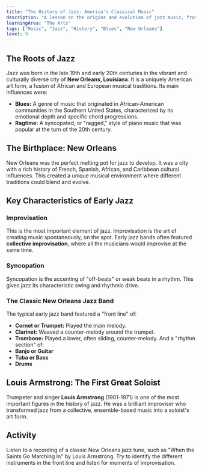 ```yaml
---
title: "The History of Jazz: America's Classical Music"
description: "A lesson on the origins and evolution of jazz music, from its roots in blues and ragtime to its development in New Orleans."
learningArea: "The Arts"
tags: ["Music", "Jazz", "History", "Blues", "New Orleans"]
level: 9
---
```


## The Roots of Jazz

Jazz was born in the late 19th and early 20th centuries in the vibrant and culturally diverse city of **New Orleans, Louisiana**. It is a uniquely American art form, a fusion of African and European musical traditions. Its main influences were:
-   **Blues:** A genre of music that originated in African-American communities in the Southern United States, characterized by its emotional depth and specific chord progressions.
-   **Ragtime:** A syncopated, or "ragged," style of piano music that was popular at the turn of the 20th century.

## The Birthplace: New Orleans

New Orleans was the perfect melting pot for jazz to develop. It was a city with a rich history of French, Spanish, African, and Caribbean cultural influences. This created a unique musical environment where different traditions could blend and evolve.

## Key Characteristics of Early Jazz

### Improvisation
This is the most important element of jazz. Improvisation is the art of creating music spontaneously, on the spot. Early jazz bands often featured **collective improvisation**, where all the musicians would improvise at the same time.

### Syncopation
Syncopation is the accenting of "off-beats" or weak beats in a rhythm. This gives jazz its characteristic swing and rhythmic drive.

### The Classic New Orleans Jazz Band
The typical early jazz band featured a "front line" of:
-   **Cornet or Trumpet:** Played the main melody.
-   **Clarinet:** Weaved a counter-melody around the trumpet.
-   **Trombone:** Played a lower, often sliding, counter-melody.
And a "rhythm section" of:
-   **Banjo or Guitar**
-   **Tuba or Bass**
-   **Drums**

## Louis Armstrong: The First Great Soloist

Trumpeter and singer **Louis Armstrong** (1901-1971) is one of the most important figures in the history of jazz. He was a brilliant improviser who transformed jazz from a collective, ensemble-based music into a soloist's art form.

## Activity
Listen to a recording of a classic New Orleans jazz tune, such as "When the Saints Go Marching In" by Louis Armstrong. Try to identify the different instruments in the front line and listen for moments of improvisation.
